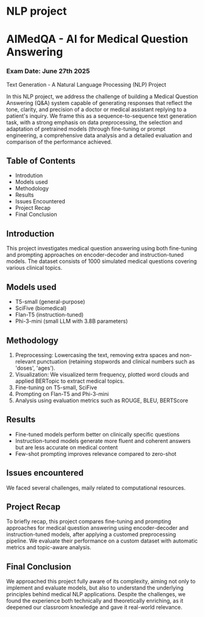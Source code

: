 # NLP project
# AIMedQA - AI for Medical Question Answering
### Exam Date: June 27th 2025
Text Generation - A Natural Language Processing (NLP) Project

In this NLP project, we address the challenge of building a Medical Question Answering (Q&A) system capable of generating responses that reflect the tone, clarity, and precision of a doctor or medical assistant replying to a patient's inquiry. We frame this as a sequence-to-sequence text generation task, with a strong emphasis on data preprocessing, the selection and adaptation of pretrained models (through fine-tuning or prompt engineering, a comprehensive data analysis and a detailed evaluation and comparison of the performance achieved.

## Table of Contents
- Introdution
- Models used
- Methodology
- Results
- Issues Encountered
- Project Recap
- Final Conclusion

## Introduction
This project investigates medical question answering using both fine-tuning and prompting approaches on encoder-decoder and instruction-tuned models. The dataset consists of 1000 simulated medical questions covering various clinical topics.

## Models used
- T5-small (general-purpose)
- SciFive (biomedical)
- Flan-T5 (instruction-tuned)
- Phi-3-mini (small LLM with 3.8B parameters)

## Methodology
1. Preprocessing: Lowercasing the text, removing extra spaces and non-relevant punctuation (retaining stopwords and clinical numbers such as 'doses', 'ages').
2. Visualization: We visualized term frequency, plotted word clouds and applied BERTopic to extract medical topics.
3. Fine-tuning on T5-small, SciFive
4. Prompting on Flan-T5 and Phi-3-mini
5. Analysis using evaluation metrics such as ROUGE, BLEU, BERTScore

## Results
- Fine-tuned models perform better on clinically specific questions
- Instruction-tuned models generate more fluent and coherent answers but are less accurate on medical content
- Few-shot prompting improves relevance compared to zero-shot

## Issues encountered
We faced several challenges, maily related to computational resources.

## Project Recap
To briefly recap, this project compares fine-tuning and prompting approaches for medical question answering using encoder-decoder and instruction-tuned models, after applying a customed preprocessing pipeline. We evaluate their performance on a custom dataset with automatic metrics and topic-aware analysis.

## Final Conclusion
We approached this project fully aware of its complexity, aiming not only to implement and evaluate models, but also to understand the underlying principles behind medical NLP applications. Despite the challenges, we found the experience both technically and theoretically enriching, as it deepened our classroom knowledge and gave it real-world relevance.
